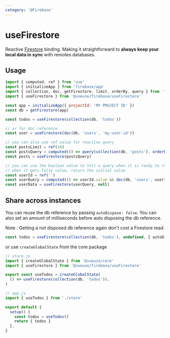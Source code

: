 ```yaml
---
category: '@Firebase'
---
```


# useFirestore

Reactive [Firestore](https://firebase.google.com/docs/firestore) binding. Making it straightforward to **always keep your local data in sync** with remotes databases.

## Usage

```js {9,12,17,22}
import { computed, ref } from 'vue'
import { initializeApp } from 'firebase/app'
import { collection, doc, getFirestore, limit, orderBy, query } from 'firebase/firestore'
import { useFirestore } from '@vueuse/firebase/useFirestore'

const app = initializeApp({ projectId: 'MY PROJECT ID' })
const db = getFirestore(app)

const todos = useFirestore(collection(db, 'todos'))

// or for doc reference
const user = useFirestore(doc(db, 'users', 'my-user-id'))

// you can also use ref value for reactive query
const postsLimit = ref(10)
const postsQuery = computed(() => query(collection(db, 'posts'), orderBy('createdAt', 'desc'), limit(postsLimit.value)))
const posts = useFirestore(postsQuery)

// you can use the boolean value to tell a query when it is ready to run
// when it gets falsy value, return the initial value
const userId = ref('')
const userQuery = computed(() => userId.value && doc(db, 'users', userId.value))
const userData = useFirestore(userQuery, null)
```

## Share across instances

You can reuse the db reference by passing `autoDispose: false`. You can also set an amount of milliseconds before auto disposing the db reference.

Note : Getting a not disposed db reference again don't cost a Firestore read.

```ts
const todos = useFirestore(collection(db, 'todos'), undefined, { autoDispose: false })
```

or use `createGlobalState` from the core package

```js
// store.js
import { createGlobalState } from '@vueuse/core'
import { useFirestore } from '@vueuse/firebase/useFirestore'

export const useTodos = createGlobalState(
  () => useFirestore(collection(db, 'todos')),
)
```

```js
// app.js
import { useTodos } from './store'

export default {
  setup() {
    const todos = useTodos()
    return { todos }
  },
}
```
